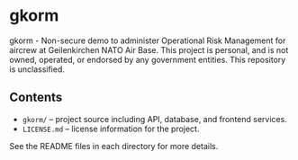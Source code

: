 # gkorm

gkorm - Non-secure demo to administer Operational Risk Management for aircrew at Geilenkirchen NATO Air Base. This project is personal, and is not owned, operated, or endorsed by any government entities. This repository is unclassified.

## Contents

- `gkorm/` – project source including API, database, and frontend services.
- `LICENSE.md` – license information for the project.

See the README files in each directory for more details.
